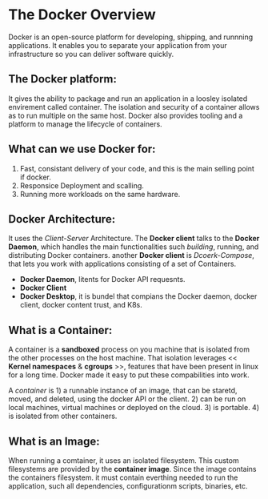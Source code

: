 # The Docker Overview

Docker is an open-source platform for developing, shipping, and runnning applications. It enables you
to separate your application from your infrastructure so you can deliver software quickly.

## The Docker platform:
It gives the ability to package and run an application in a loosley isolated envirement called container.
The isolation and security of a container allows as to run multiple on the same host.
Docker also provides tooling and a platform to manage the lifecycle of containers.

## What can we use Docker for:
1.  Fast, consistant delivery of your code, and this is the main selling point if docker.
2.  Responsice Deployment and scalling.
3.  Running more workloads on the same hardware.

## Docker Architecture:
It uses the *Client-Server* Architecture. The **Docker client** talks to the **Docker Daemon**, which handles the main
functionalities such *building*, running, and distributing Docker containers.
another **Docker client** is *Dcoerk-Compose*, that lets you work with applications consisting of a set of Containers.


* **Docker Daemon**, litents for Docker API requesnts.
* **Docker Client**
* **Docker Desktop**, it is bundel that compians the Docker daemon, docker client, docker content trust, and K8s.

## What is a Container:
A container is a **sandboxed** process on you machine that is isolated from the other processes
on the host machine. That isolation leverages << **Kernel namespaces** & **cgroups** >>, features that
have been present in linux for a long time. Docker made it easy to put these compabilities into work.

A *container* is 1) a runnable instance of an image, that can be staretd, moved, and deleted, using the 
docker API or the client.  2) can be run on local machines, virtual machines or deployed on the cloud.  3) is portable.
4) is isolated from other containers.

## What is an Image:
When running a comtainer, it uses an isolated filesystem. This custom filesystems are provided by the **container image**.
Since the image contains the containers filesystem. it must contain everthing needed to run the application, such
all dependencies, configurationm scripts, binaries, etc.



